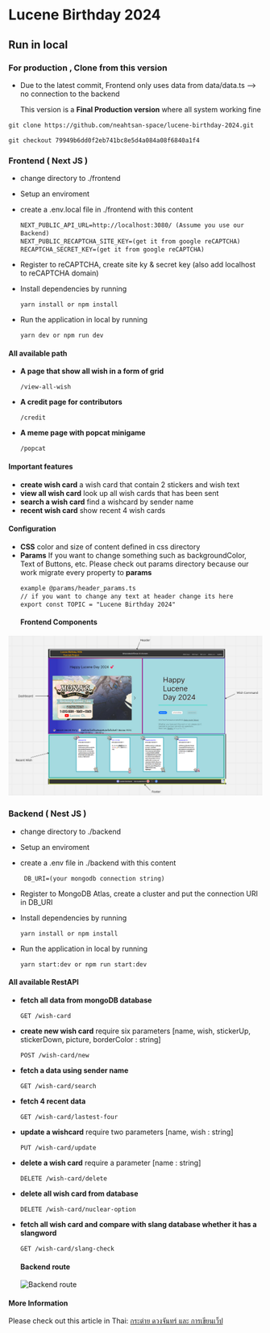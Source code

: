 # Lucene Birthday 2024


## **Run in local**


### For production , Clone from this version
-   Due to the latest commit, Frontend only uses data from data/data.ts --> no connection to the backend
    <br/>
    
    This version is a **Final Production version** where all system working fine
  
``` 
git clone https://github.com/neahtsan-space/lucene-birthday-2024.git 
```
```
git checkout 79949b6dd0f2eb741bc8e5d4a084a08f6840a1f4
```

### Frontend ( Next JS )

- change directory to ./frontend
- Setup an enviroment
- create a .env.local file in ./frontend with this content
    ```
    NEXT_PUBLIC_API_URL=http://localhost:3080/ (Assume you use our Backend)
    NEXT_PUBLIC_RECAPTCHA_SITE_KEY=(get it from google reCAPTCHA)
    RECAPTCHA_SECRET_KEY=(get it from google reCAPTCHA)
    ```
- Register to reCAPTCHA, create site ky & secret key (also add localhost to reCAPTCHA domain)

- Install dependencies by running
  
  ```
  yarn install or npm install
  ```
- Run the application in local by running

  ```
  yarn dev or npm run dev
  ```

#### All available path

-  **A page that show all wish in a form of grid**
    ```
    /view-all-wish
    ```
-  **A credit page for contributors**
    ```
    /credit
    ```
-  **A meme page with popcat minigame**
    ```
    /popcat
    ```
#### Important features

-   **create wish card**
    a wish card that contain 2 stickers and wish text
-   **view all wish card**
    look up all wish cards that has been sent
-   **search a wish card**
    find a wishcard by sender name
-   **recent wish card**
    show recent 4 wish cards

#### Configuration

-   **CSS**
    color and size of content defined in css directory 
-   **Params**
    If you want to change something such as backgroundColor, Text of Buttons, etc.
    Please check out params directory because our work migrate every property to **params**
    ```
    example @params/header_params.ts
    // if you want to change any text at header change its here
    export const TOPIC = "Lucene Birthday 2024"
    ```
    #### Frontend Components
![Frontend Componetns](/lucene_arch.png)
### Backend ( Nest JS )
- change directory to ./backend
- Setup an enviroment
- create a .env file in ./backend with this content
   ```
    DB_URI=(your mongodb connection string)
    ```
-  Register to MongoDB Atlas, create a cluster and put the connection URI in DB_URI

- Install dependencies by running
  
  ```
  yarn install or npm install
  ```
- Run the application in local by running

    ```
    yarn start:dev or npm run start:dev
    ```
#### All available RestAPI

-   **fetch all data from mongoDB database**
    ```
    GET /wish-card
    ```
-   **create new wish card**
    require six parameters [name, wish, stickerUp, stickerDown, picture, borderColor : string]
    ```
    POST /wish-card/new
    ```
-   **fetch a data using sender name**
    ```
    GET /wish-card/search
    ``` 
-   **fetch 4 recent data**
    ```
    GET /wish-card/lastest-four
    ```
-   **update a wishcard**
    require two parameters [name, wish : string]
    ```
    PUT /wish-card/update
    ```
-   **delete a wish card**
    require a parameter [name : string]
    ```
    DELETE /wish-card/delete
    ```
-   **delete all wish card from database**
    ```
    DELETE /wish-card/nuclear-option
    ```
-   **fetch all wish card and compare with slang database whether it has a slangword**
    ```
    GET /wish-card/slang-check
    ```
    #### Backend route
    ![Backend route](/backend_route.png)

#### More Information
Please check out this article in Thai: [กระต่าย ดวงจันทร์ และ การเขียนเว็ป](https://link.medium.com/X7MvLie0LHb)